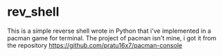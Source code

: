 # rev_shell

This is a simple reverse shell wrote in Python that i've implemented in a pacman game for terminal.
The project of pacman isn't mine, i got it from the repository https://github.com/pratu16x7/pacman-console